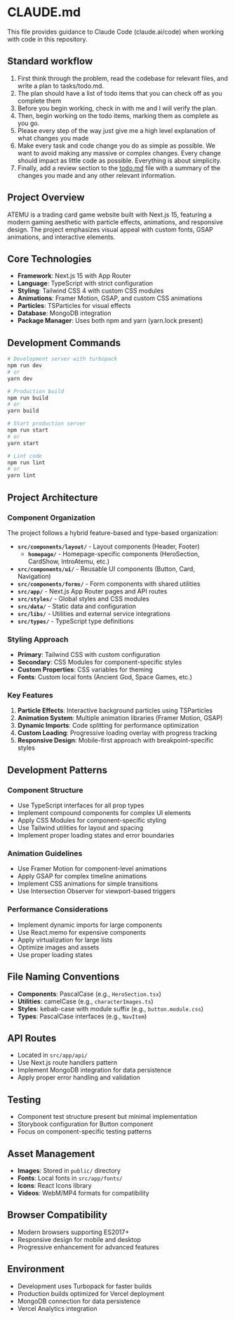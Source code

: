 # CLAUDE.md

This file provides guidance to Claude Code (claude.ai/code) when working with code in this repository.

## Standard workflow
1. First think through the problem, read the codebase for relevant files, and write a plan to tasks/todo.md.
2. The plan should have a list of todo items that you can check off as you complete them
3. Before you begin working, check in with me and I will verify the plan.
4. Then, begin working on the todo items, marking them as complete as you go.
5. Please every step of the way just give me a high level explanation of what changes you made
6. Make every task and code change you do as simple as possible. We want to avoid making any massive or complex changes. Every change should impact as little code as possible. Everything is about simplicity.
7. Finally, add a review section to the [todo.md](http://todo.md/) file with a summary of the changes you made and any other relevant information.


## Project Overview

ATEMU is a trading card game website built with Next.js 15, featuring a modern gaming aesthetic with particle effects, animations, and responsive design. The project emphasizes visual appeal with custom fonts, GSAP animations, and interactive elements.

## Core Technologies

- **Framework**: Next.js 15 with App Router
- **Language**: TypeScript with strict configuration
- **Styling**: Tailwind CSS 4 with custom CSS modules
- **Animations**: Framer Motion, GSAP, and custom CSS animations
- **Particles**: TSParticles for visual effects
- **Database**: MongoDB integration
- **Package Manager**: Uses both npm and yarn (yarn.lock present)

## Development Commands

```bash
# Development server with turbopack
npm run dev
# or
yarn dev

# Production build
npm run build
# or
yarn build

# Start production server
npm run start
# or
yarn start

# Lint code
npm run lint
# or
yarn lint
```

## Project Architecture

### Component Organization

The project follows a hybrid feature-based and type-based organization:

- **`src/components/layout/`** - Layout components (Header, Footer)
  - **`homepage/`** - Homepage-specific components (HeroSection, CardShow, IntroAtemu, etc.)
- **`src/components/ui/`** - Reusable UI components (Button, Card, Navigation)
- **`src/components/forms/`** - Form components with shared utilities
- **`src/app/`** - Next.js App Router pages and API routes
- **`src/styles/`** - Global styles and CSS modules
- **`src/data/`** - Static data and configuration
- **`src/libs/`** - Utilities and external service integrations
- **`src/types/`** - TypeScript type definitions

### Styling Approach

- **Primary**: Tailwind CSS with custom configuration
- **Secondary**: CSS Modules for component-specific styles
- **Custom Properties**: CSS variables for theming
- **Fonts**: Custom local fonts (Ancient God, Space Games, etc.)

### Key Features

1. **Particle Effects**: Interactive background particles using TSParticles
2. **Animation System**: Multiple animation libraries (Framer Motion, GSAP)
3. **Dynamic Imports**: Code splitting for performance optimization
4. **Custom Loading**: Progressive loading overlay with progress tracking
5. **Responsive Design**: Mobile-first approach with breakpoint-specific styles

## Development Patterns

### Component Structure

- Use TypeScript interfaces for all prop types
- Implement compound components for complex UI elements
- Apply CSS Modules for component-specific styling
- Use Tailwind utilities for layout and spacing
- Implement proper loading states and error boundaries

### Animation Guidelines

- Use Framer Motion for component-level animations
- Apply GSAP for complex timeline animations
- Implement CSS animations for simple transitions
- Use Intersection Observer for viewport-based triggers

### Performance Considerations

- Implement dynamic imports for large components
- Use React.memo for expensive components
- Apply virtualization for large lists
- Optimize images and assets
- Use proper loading states

## File Naming Conventions

- **Components**: PascalCase (e.g., `HeroSection.tsx`)
- **Utilities**: camelCase (e.g., `characterImages.ts`)
- **Styles**: kebab-case with module suffix (e.g., `button.module.css`)
- **Types**: PascalCase interfaces (e.g., `NavItem`)

## API Routes

- Located in `src/app/api/`
- Use Next.js route handlers pattern
- Implement MongoDB integration for data persistence
- Apply proper error handling and validation

## Testing

- Component test structure present but minimal implementation
- Storybook configuration for Button component
- Focus on component-specific testing patterns

## Asset Management

- **Images**: Stored in `public/` directory
- **Fonts**: Local fonts in `src/app/fonts/`
- **Icons**: React Icons library
- **Videos**: WebM/MP4 formats for compatibility

## Browser Compatibility

- Modern browsers supporting ES2017+
- Responsive design for mobile and desktop
- Progressive enhancement for advanced features

## Environment

- Development uses Turbopack for faster builds
- Production builds optimized for Vercel deployment
- MongoDB connection for data persistence
- Vercel Analytics integration

